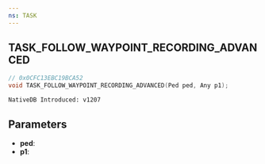 ```yaml
---
ns: TASK
---
```

## TASK_FOLLOW_WAYPOINT_RECORDING_ADVANCED

```c
// 0x0CFC13EBC19BCA52
void TASK_FOLLOW_WAYPOINT_RECORDING_ADVANCED(Ped ped, Any p1);
```

```
NativeDB Introduced: v1207
```

## Parameters
* **ped**:
* **p1**:
